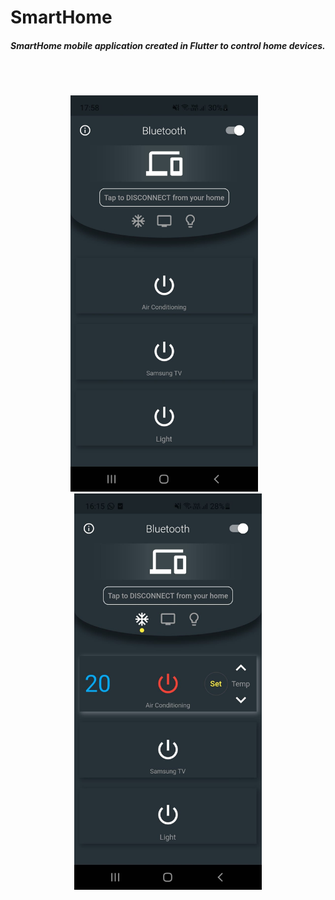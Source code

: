 # SmartHome
<h5>SmartHome mobile application created in Flutter to control home devices.</h5>
<br>
<br>
<p align="center">
<img src="https://github.com/danyzmaj98/SmartHome/blob/main/app.jpeg" width="300">
  &nbsp;&nbsp;
<img src="https://github.com/danyzmaj98/SmartHome/blob/main/app2.jpeg" width="300">
</p>

